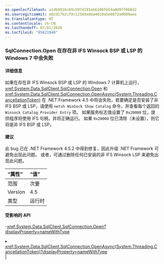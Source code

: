 ```yaml
---
ms.openlocfilehash: a1db9916c69c5974191eb6108fb54a0d9ff060d2
ms.sourcegitcommit: e02d17b2cf9c1258dadda4810a5e6072a0089aee
ms.translationtype: HT
ms.contentlocale: zh-CN
ms.lasthandoff: 07/01/2020
ms.locfileid: "85621940"
---
```

### <a name="sqlconnectionopen-fails-on-windows-7-with-non-ifs-winsock-bsp-or-lsp-present"></a>SqlConnection.Open 在存在非 IFS Winsock BSP 或 LSP 的 Windows 7 中会失败

#### <a name="details"></a>详细信息

如果在存在非 IFS Winsock BSP 或 LSP 的 Windows 7 计算机上运行，<xref:System.Data.SqlClient.SqlConnection.Open> 和 <xref:System.Data.SqlClient.SqlConnection.OpenAsync(System.Threading.CancellationToken)> 在 .NET Framework 4.5 中将会失败。若要确定是否安装了非 IFS BSP 或 LSP，请使用 <code>netsh WinSock Show Catalog</code> 命令，并查看每个返回的 <code>Winsock Catalog Provider Entry</code> 项。 如果服务标志值设置了 <code>0x20000</code> 位，提供程序将使用 IFS 句柄，并将正确运行。 如果 <code>0x20000</code> 位已清除（未设置），则它将是非 IFS BSP 或 LSP。

#### <a name="suggestion"></a>建议

此 bug 已在 .NET Framework 4.5.2 中得到修复，因此升级 .NET Framework 可避免出现此问题。 或者，可通过删除任何已安装的非 IFS Winsock LSP 来避免出现此问题。

| “属性”    | “值”       |
|:--------|:------------|
| 范围   |次要|
|Version|4.5|
|类型|运行时

#### <a name="affected-apis"></a>受影响的 API

-<xref:System.Data.SqlClient.SqlConnection.Open?displayProperty=nameWithType></li><li><xref:System.Data.SqlClient.SqlConnection.OpenAsync(System.Threading.CancellationToken)?displayProperty=nameWithType></li></ul>|
